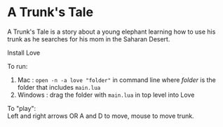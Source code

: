 # A Trunk's Tale

A Trunk's Tale is a story about a young elephant learning how to use his trunk as he searches for his mom in the Saharan Desert.

Install Love

To run:<br>
  1. Mac : `open -n -a love "folder"` in command line where <i>folder</i> is the folder that includes `main.lua`<br>
  2. Windows : drag the folder with `main.lua` in top level into Love

To "play":<br>
  Left and right arrows OR A and D to move, mouse to move trunk.
